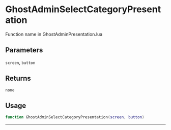 # GhostAdminSelectCategoryPresentation
Function name in GhostAdminPresentation.lua
## Parameters
`screen`, `button`
## Returns
`none`
## Usage
```lua
function GhostAdminSelectCategoryPresentation(screen, button)
```
---
